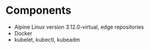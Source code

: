 # Components

- Alpine Linux version 3.12.0-virtual, edge repositories
- Docker
- kubelet, kubectl, kubeadm

